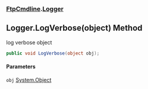 ### [FtpCmdline](FtpCmdline.md 'FtpCmdline').[Logger](Logger.md 'FtpCmdline.Logger')

## Logger.LogVerbose(object) Method

log verbose object

```csharp
public void LogVerbose(object obj);
```
#### Parameters

<a name='FtpCmdline.Logger.LogVerbose(object).obj'></a>

`obj` [System.Object](https://docs.microsoft.com/en-us/dotnet/api/System.Object 'System.Object')